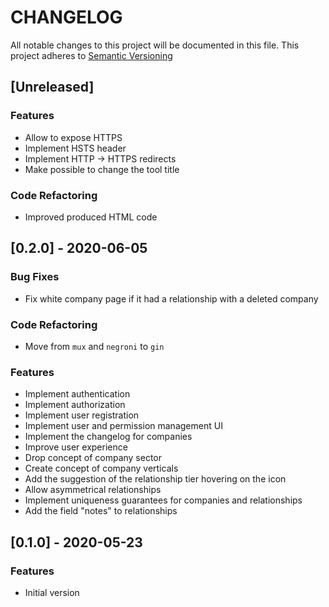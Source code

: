 # CHANGELOG
All notable changes to this project will be documented in this file.
This project adheres to [Semantic Versioning](http://semver.org/spec/v2.0.0.html)

<a name="unreleased"></a>
## [Unreleased]
### Features
- Allow to expose HTTPS
- Implement HSTS header
- Implement HTTP -> HTTPS redirects
- Make possible to change the tool title

### Code Refactoring
- Improved produced HTML code

<a name="0.2.0"></a>
## [0.2.0] - 2020-06-05
### Bug Fixes
- Fix white company page if it had a relationship with a deleted company

### Code Refactoring
- Move from `mux` and `negroni` to `gin`

### Features
- Implement authentication
- Implement authorization
- Implement user registration
- Implement user and permission management UI
- Implement the changelog for companies
- Improve user experience
- Drop concept of company sector
- Create concept of company verticals
- Add the suggestion of the relationship tier hovering on the icon
- Allow asymmetrical relationships
- Implement uniqueness guarantees for companies and relationships
- Add the field "notes" to relationships

<a name="0.1.0"></a>
## [0.1.0] - 2020-05-23
### Features
- Initial version
